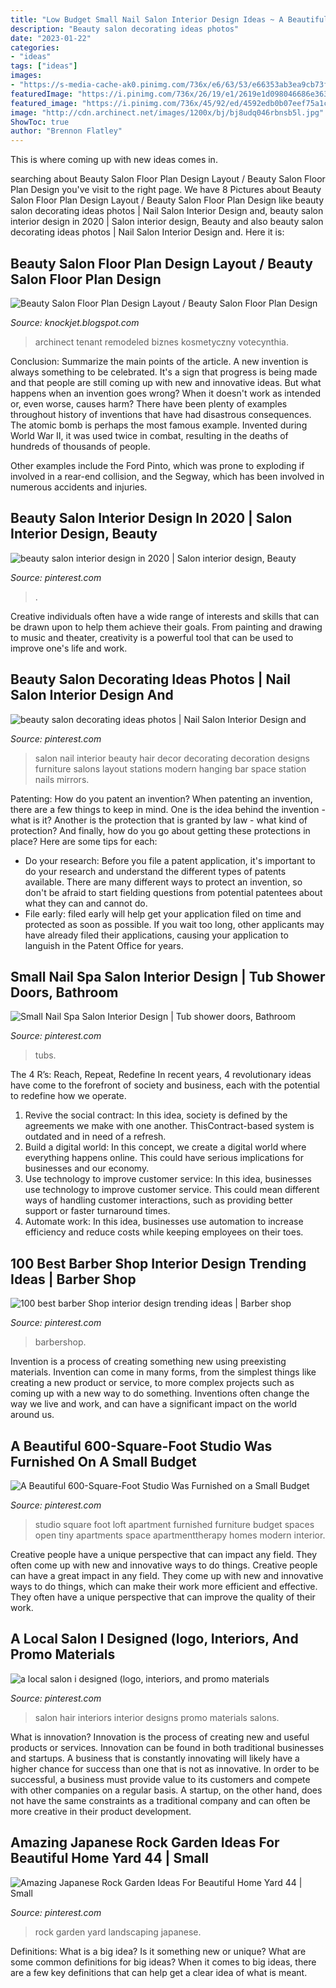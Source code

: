 ```yaml
---
title: "Low Budget Small Nail Salon Interior Design Ideas ~ A Beautiful 600-square-foot Studio Was Furnished On A Small Budget"
description: "Beauty salon decorating ideas photos"
date: "2023-01-22"
categories:
- "ideas"
tags: ["ideas"]
images:
- "https://s-media-cache-ak0.pinimg.com/736x/e6/63/53/e66353ab3ea9cb73f705351c97b4cbdf--small-salon-designs-small-hair-salon.jpg"
featuredImage: "https://i.pinimg.com/736x/26/19/e1/2619e1d098046686e363b04ad5eeba22.jpg"
featured_image: "https://i.pinimg.com/736x/45/92/ed/4592edb0b07eef75a1ce31682394b478.jpg"
image: "http://cdn.archinect.net/images/1200x/bj/bj8udq046rbnsb5l.jpg"
ShowToc: true
author: "Brennon Flatley"
---
```



This is where coming up with new ideas comes in.

	

		
searching about Beauty Salon Floor Plan Design Layout / Beauty Salon Floor Plan Design you've visit to the right page. We have 8 Pictures about Beauty Salon Floor Plan Design Layout / Beauty Salon Floor Plan Design like beauty salon decorating ideas photos | Nail Salon Interior Design and, beauty salon interior design in 2020 | Salon interior design, Beauty and also beauty salon decorating ideas photos | Nail Salon Interior Design and. Here it is:
		
    
## Beauty Salon Floor Plan Design Layout / Beauty Salon Floor Plan Design

<img loading=lazy src="http://cdn.archinect.net/images/1200x/bj/bj8udq046rbnsb5l.jpg" onerror="this.onerror=null;this.src='https://tse1.mm.bing.net/th?id=OIP.5K6V7XI8Z0S3no8944fwWgHaFu&amp;pid=15.1';" alt="Beauty Salon Floor Plan Design Layout / Beauty Salon Floor Plan Design">

_Source: knockjet.blogspot.com_

>archinect tenant remodeled biznes kosmetyczny votecynthia. 

	

Conclusion: Summarize the main points of the article.
A new invention is always something to be celebrated. It's a sign that progress is being made and that people are still coming up with new and innovative ideas. But what happens when an invention goes wrong? When it doesn't work as intended or, even worse, causes harm?
There have been plenty of examples throughout history of inventions that have had disastrous consequences. The atomic bomb is perhaps the most famous example. Invented during World War II, it was used twice in combat, resulting in the deaths of hundreds of thousands of people.

Other examples include the Ford Pinto, which was prone to exploding if involved in a rear-end collision, and the Segway, which has been involved in numerous accidents and injuries.

    
## Beauty Salon Interior Design In 2020 | Salon Interior Design, Beauty

<img loading=lazy src="https://i.pinimg.com/originals/d8/d1/89/d8d18957f7f094e0ee4c0287f19ef0d5.jpg" onerror="this.onerror=null;this.src='https://tse2.mm.bing.net/th?id=OIP.Sjmxkzv6G8CptusDHLcj0wHaFF&amp;pid=15.1';" alt="beauty salon interior design in 2020 | Salon interior design, Beauty">

_Source: pinterest.com_

>. 

	

Creative individuals often have a wide range of interests and skills that can be drawn upon to help them achieve their goals. From painting and drawing to music and theater, creativity is a powerful tool that can be used to improve one's life and work.

    
## Beauty Salon Decorating Ideas Photos | Nail Salon Interior Design And

<img loading=lazy src="https://s-media-cache-ak0.pinimg.com/564x/07/f9/ae/07f9aedc2de351d6697c10270eaed758.jpg" onerror="this.onerror=null;this.src='https://tse1.mm.bing.net/th?id=OIP.Lkn_VxnWE2jha0qohsx88gHaIf&amp;pid=15.1';" alt="beauty salon decorating ideas photos | Nail Salon Interior Design and">

_Source: pinterest.com_

>salon nail interior beauty hair decor decorating decoration designs furniture salons layout stations modern hanging bar space station nails mirrors. 

	

Patenting: How do you patent an invention?
When patenting an invention, there are a few things to keep in mind. One is the idea behind the invention - what is it? Another is the protection that is granted by law - what kind of protection? And finally, how do you go about getting these protections in place? Here are some tips for each: 
- Do your research: Before you file a patent application, it's important to do your research and understand the different types of patents available. There are many different ways to protect an invention, so don't be afraid to start fielding questions from potential patentees about what they can and cannot do. 
- File early: filed early will help get your application filed on time and protected as soon as possible. If you wait too long, other applicants may have already filed their applications, causing your application to languish in the Patent Office for years.

    
## Small Nail Spa Salon Interior Design | Tub Shower Doors, Bathroom

<img loading=lazy src="https://i.pinimg.com/originals/bf/15/1a/bf151a65dd6926c1ffa65c5eeecd60ca.jpg" onerror="this.onerror=null;this.src='https://tse1.mm.bing.net/th?id=OIP.JpWX3ISHvklxcB9IxMOjWAHaJ3&amp;pid=15.1';" alt="Small Nail Spa Salon Interior Design | Tub shower doors, Bathroom">

_Source: pinterest.com_

>tubs. 

	

The 4 R’s: Reach, Repeat, Redefine
In recent years, 4 revolutionary ideas have come to the forefront of society and business, each with the potential to redefine how we operate.
1. Revive the social contract: In this idea, society is defined by the agreements we make with one another. ThisContract-based system is outdated and in need of a refresh.
2. Build a digital world: In this concept, we create a digital world where everything happens online. This could have serious implications for businesses and our economy.
3. Use technology to improve customer service: In this idea, businesses use technology to improve customer service. This could mean different ways of handling customer interactions, such as providing better support or faster turnaround times. 
4. Automate work: In this idea, businesses use automation to increase efficiency and reduce costs while keeping employees on their toes.

    
## 100 Best Barber Shop Interior Design Trending Ideas | Barber Shop

<img loading=lazy src="https://i.pinimg.com/736x/45/92/ed/4592edb0b07eef75a1ce31682394b478.jpg" onerror="this.onerror=null;this.src='https://tse3.mm.bing.net/th?id=OIP.ZwJlwRKp91Ajdwbqor_U2AHaGO&amp;pid=15.1';" alt="100 best barber Shop interior design trending ideas | Barber shop">

_Source: pinterest.com_

>barbershop. 

	

Invention is a process of creating something new using preexisting materials. Invention can come in many forms, from the simplest things like creating a new product or service, to more complex projects such as coming up with a new way to do something. Inventions often change the way we live and work, and can have a significant impact on the world around us.

    
## A Beautiful 600-Square-Foot Studio Was Furnished On A Small Budget

<img loading=lazy src="https://i.pinimg.com/originals/b5/4d/25/b54d254562a027a8f968cd3733eadda8.jpg" onerror="this.onerror=null;this.src='https://tse2.mm.bing.net/th?id=OIP.pogqcVfZFrv7rZ5XGfcMlgHaKj&amp;pid=15.1';" alt="A Beautiful 600-Square-Foot Studio Was Furnished on a Small Budget">

_Source: pinterest.com_

>studio square foot loft apartment furnished furniture budget spaces open tiny apartments space apartmenttherapy homes modern interior. 

	

Creative people have a unique perspective that can impact any field. They often come up with new and innovative ways to do things.
Creative people can have a great impact in any field. They come up with new and innovative ways to do things, which can make their work more efficient and effective. They often have a unique perspective that can improve the quality of their work.

    
## A Local Salon I Designed (logo, Interiors, And Promo Materials

<img loading=lazy src="https://s-media-cache-ak0.pinimg.com/736x/e6/63/53/e66353ab3ea9cb73f705351c97b4cbdf--small-salon-designs-small-hair-salon.jpg" onerror="this.onerror=null;this.src='https://tse2.mm.bing.net/th?id=OIP.70Uk_O6V20jV6Zs6GClrhAHaFS&amp;pid=15.1';" alt="a local salon i designed (logo, interiors, and promo materials">

_Source: pinterest.com_

>salon hair interiors interior designs promo materials salons. 

	

What is innovation?
Innovation is the process of creating new and useful products or services. Innovation can be found in both traditional businesses and startups. A business that is constantly innovating will likely have a higher chance for success than one that is not as innovative. In order to be successful, a business must provide value to its customers and compete with other companies on a regular basis. A startup, on the other hand, does not have the same constraints as a traditional company and can often be more creative in their product development.

    
## Amazing Japanese Rock Garden Ideas For Beautiful Home Yard 44 | Small

<img loading=lazy src="https://i.pinimg.com/736x/26/19/e1/2619e1d098046686e363b04ad5eeba22.jpg" onerror="this.onerror=null;this.src='https://tse2.mm.bing.net/th?id=OIP.VIBDRODvxgc19HhJtPXotAHaJ3&amp;pid=15.1';" alt="Amazing Japanese Rock Garden Ideas For Beautiful Home Yard 44 | Small">

_Source: pinterest.com_

>rock garden yard landscaping japanese. 

	

Definitions: What is a big idea? Is it something new or unique? What are some common definitions for big ideas?
When it comes to big ideas, there are a few key definitions that can help get a clear idea of what is meant.

